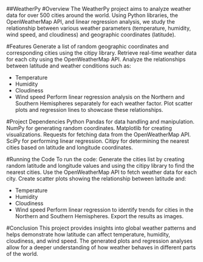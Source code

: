 ##WeatherPy
#Overview
The WeatherPy project aims to analyze weather data for over 500 cities around the world. Using Python libraries, the OpenWeatherMap API, and linear regression analysis,
we study the relationship between various weather parameters (temperature, humidity, wind speed, and cloudiness) and geographic coordinates (latitude).

#Features
Generate a list of random geographic coordinates and corresponding cities using the citipy library.
Retrieve real-time weather data for each city using the OpenWeatherMap API.
Analyze the relationships between latitude and weather conditions such as:
- Temperature
- Humidity
- Cloudiness
- Wind speed
Perform linear regression analysis on the Northern and Southern Hemispheres separately for each weather factor.
Plot scatter plots and regression lines to showcase these relationships.

#Project Dependencies
Python 
Pandas for data handling and manipulation.
NumPy for generating random coordinates.
Matplotlib for creating visualizations.
Requests for fetching data from the OpenWeatherMap API.
SciPy for performing linear regression.
Citipy for determining the nearest cities based on latitude and longitude coordinates.

#Running the Code
To run the code:
Generate the cities list by creating random latitude and longitude values and using the citipy library to find the nearest cities.
Use the OpenWeatherMap API to fetch weather data for each city.
Create scatter plots showing the relationship between latitude and:
- Temperature
- Humidity
- Cloudiness
- Wind speed
Perform linear regression to identify trends for cities in the Northern and Southern Hemispheres.
Export the results as images.

#Conclusion
This project provides insights into global weather patterns and helps demonstrate how latitude can affect temperature, humidity, cloudiness, and wind speed. 
The generated plots and regression analyses allow for a deeper understanding of how weather behaves in different parts of the world.




